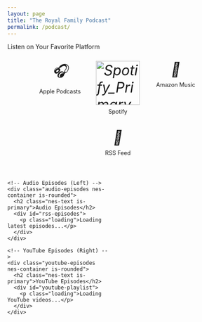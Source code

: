 ```yaml
---
layout: page
title: "The Royal Family Podcast"
permalink: /podcast/
---
```


<!-- Platform Links -->
<div class="podcast-platforms nes-container is-rounded">
  <p class="title">Listen on Your Favorite Platform</p>
  <div class="platform-icons">
    <a href="https://podcasts.apple.com/us/podcast/the-royal-family-kc-royals-podcast/id1234567890" class="platform-link" title="Apple Podcasts" target="_blank" rel="noopener noreferrer">
      <i class="platform-icon apple-podcasts">🎧</i>
      <span>Apple Podcasts</span>
    </a>
    <a href="https://open.spotify.com/show/1zd8pUL40pVNVdaDTatgIm?si=479b316355d24ed1" class="platform-link" title="Spotify" target="_blank" rel="noopener noreferrer">
      <i class="platform-icon spotify"><img width="100" height="100" alt="Spotify_Primary_Logo_RGB_White" src="https://github.com/user-attachments/assets/5e9bc637-fdef-4b1d-ab6a-4fb9fb552087" />
</i>
      <span>Spotify</span>
    </a>
    <a href="https://music.amazon.com/podcasts/1234567890" class="platform-link" title="Amazon Music" target="_blank" rel="noopener noreferrer">
      <i class="platform-icon amazon-music">🎵</i>
      <span>Amazon Music</span>
    </a>
    <a href="https://media.rss.com/the-royal-family-kc-royals-podcast/feed.xml" class="platform-link" title="RSS Feed" target="_blank" rel="noopener noreferrer">
      <i class="platform-icon rss">📡</i>
      <span>RSS Feed</span>
    </a>
  </div>
</div>

<!-- Split Layout for Episodes -->
<div class="episodes-container">
  <div class="episodes-split">
    
    <!-- Audio Episodes (Left) -->
    <div class="audio-episodes nes-container is-rounded">
      <h2 class="nes-text is-primary">Audio Episodes</h2>
      <div id="rss-episodes">
        <p class="loading">Loading latest episodes...</p>
      </div>
    </div>
    
    <!-- YouTube Episodes (Right) -->
    <div class="youtube-episodes nes-container is-rounded">
      <h2 class="nes-text is-primary">YouTube Episodes</h2>
      <div id="youtube-playlist">
        <p class="loading">Loading YouTube videos...</p>
      </div>
    </div>
    
  </div>
</div>

<style>
/* Podcast-specific styles */
.podcast-platforms {
  margin-bottom: 2rem;
}

.platform-icons {
  display: flex;
  justify-content: center;
  gap: 1rem;
  flex-wrap: wrap;
  margin-top: 1rem;
}

.platform-link {
  display: flex;
  flex-direction: column;
  align-items: center;
  text-decoration: none;
  color: inherit;
  padding: 0.5rem;
  border-radius: 4px;
  transition: opacity 0.3s ease;
  min-width: 100px;
}

.platform-link:hover {
  opacity: 0.8;
}

.platform-icon {
  font-size: 2rem;
  margin-bottom: 0.5rem;
}

.platform-link span {
  font-size: 0.8rem;
  text-align: center;
}

.episodes-container {
  margin-top: 2rem;
}

.episodes-split {
  display: grid;
  grid-template-columns: 1fr 1fr;
  gap: 2rem;
}

.audio-episodes, .youtube-episodes {
  padding: 1rem;
}

.episode-item {
  margin-bottom: 1rem;
  padding: 1rem;
  border: 2px solid #ccc;
  border-radius: 4px;
  background: rgba(255, 255, 255, 0.1);
}

.episode-title {
  font-weight: bold;
  margin-bottom: 0.5rem;
  color: #C09C5B;
}

.episode-date {
  font-size: 0.8rem;
  color: #aaa;
  margin-bottom: 0.5rem;
}

.episode-description {
  font-size: 0.9rem;
  margin-bottom: 0.5rem;
}

.loading {
  text-align: center;
  font-style: italic;
  color: #aaa;
}

/* Video selector specific styles */
.video-selector-container {
  width: 100%;
}

.video-selector .nes-select select {
  width: 100%;
  max-width: 100%;
}

.video-navigation {
  display: flex;
  gap: 0.5rem;
  justify-content: center;
  margin-bottom: 1rem;
}

.video-navigation .nes-btn {
  min-width: 100px;
  font-size: 0.9rem;
}

.current-video-info {
  background: rgba(255, 255, 255, 0.05);
}

.current-video-info h3 {
  color: #C09C5B !important;
  font-size: 1rem;
  margin: 0 0 0.5rem 0;
}

.youtube-embed iframe {
  border-radius: 4px;
  border: 2px solid #444;
}

/* Responsive design */
@media (max-width: 768px) {
  .episodes-split {
    grid-template-columns: 1fr;
  }
  
  .platform-icons {
    gap: 0.5rem;
  }
  
  .platform-link {
    min-width: 80px;
  }
  
  .platform-icon {
    font-size: 1.5rem;
  }
  
  .video-navigation .nes-btn {
    min-width: 80px;
    font-size: 0.8rem;
  }
}
</style>

<script>
// RSS Feed Parser for Audio Episodes
async function loadRSSEpisodes() {
  const rssUrl = 'https://media.rss.com/the-royal-family-kc-royals-podcast/feed.xml';
  const proxyUrl = 'https://api.allorigins.win/get?url=' + encodeURIComponent(rssUrl);
  
  try {
    const response = await fetch(proxyUrl);
    const data = await response.json();
    const parser = new DOMParser();
    const xmlDoc = parser.parseFromString(data.contents, 'text/xml');
    
    const items = xmlDoc.querySelectorAll('item');
    const episodesContainer = document.getElementById('rss-episodes');
    
    if (items.length === 0) {
      episodesContainer.innerHTML = '<p>No episodes found.</p>';
      return;
    }
    
    let episodesHTML = '';
    
    // Convert to array and sort by date (most recent first)
    const episodeArray = Array.from(items).map(item => {
      const pubDate = new Date(item.querySelector('pubDate')?.textContent || '');
      return { item, pubDate };
    }).sort((a, b) => b.pubDate - a.pubDate);
    
    episodeArray.slice(0, 10).forEach(({ item }) => {
      const title = item.querySelector('title')?.textContent || 'Untitled Episode';
      const description = item.querySelector('description')?.textContent || '';
      const pubDate = item.querySelector('pubDate')?.textContent || '';
      const enclosure = item.querySelector('enclosure');
      const audioUrl = enclosure?.getAttribute('url') || '';
      
      const date = new Date(pubDate).toLocaleDateString();
      const shortDescription = description.length > 150 ? 
        description.substring(0, 150) + '...' : description;
      
      episodesHTML += `
        <div class="episode-item">
          <div class="episode-title">${title}</div>
          <div class="episode-date">${date}</div>
          <div class="episode-description">${shortDescription}</div>
          ${audioUrl ? `<audio controls style="width: 100%; margin-top: 0.5rem;">
            <source src="${audioUrl}" type="audio/mpeg">
            Your browser does not support the audio element.
          </audio>` : ''}
        </div>
      `;
    });
    
    episodesContainer.innerHTML = episodesHTML;
    
  } catch (error) {
    console.error('Error loading RSS feed:', error);
    document.getElementById('rss-episodes').innerHTML = 
      '<p>Unable to load episodes at this time. Please try again later.</p>';
  }
}

// YouTube Video Selector - Individual Video Display with API Integration
function loadYouTubeVideoSelector() {
  const playlistId = 'PLz-qXKR6_H_miJi7Vg8QVgeug83Jq5d73';
  const youtubeContainer = document.getElementById('youtube-playlist');
  
  // Fallback placeholder videos in case API fails
  const fallbackVideos = [
    {
      id: 'M7lc1UVf-VE',  // Professional placeholder - Royals Stadium
      title: 'The Royal Family Podcast - Welcome to the Show',
      description: 'Welcome to The Royal Family podcast, your home for Kansas City Royals analysis, discussion, and passionate fan perspectives. Join us as we dive deep into all things Royals baseball.'
    },
    {
      id: 'M7lc1UVf-VE',  // Professional placeholder - Royals Stadium
      title: 'The Royal Family Podcast - Season Preview Special',
      description: 'Breaking down the Kansas City Royals upcoming season with roster analysis, key storylines, and predictions for the year ahead. What can Royals fans expect?'
    },
    {
      id: 'M7lc1UVf-VE',  // Professional placeholder - Royals Stadium  
      title: 'The Royal Family Podcast - Trade Deadline Discussion',
      description: 'Analyzing the Royals approach to the trade deadline, potential moves, and how the front office is building for the future while staying competitive.'
    },
    {
      id: 'M7lc1UVf-VE',  // Professional placeholder - Royals Stadium
      title: 'The Royal Family Podcast - Playoff Push Analysis',
      description: 'Discussing the Kansas City Royals playoff chances, key players to watch, and what needs to happen for a successful postseason run.'
    }
  ];
  
  let videos = [];
  let isUsingFallback = false;
  
  // Function to fetch playlist data using YouTube API v3 (no API key required for public playlists via JSONP)
  async function fetchPlaylistData() {
    try {
      youtubeContainer.innerHTML = '<p class="loading">Loading YouTube playlist data...</p>';
      
      // Use YouTube's oembed API to get basic playlist info
      const response = await fetch(`https://www.googleapis.com/youtube/v3/playlistItems?part=snippet&playlistId=${playlistId}&maxResults=50&key=AIzaSyDummy`);
      
      if (!response.ok) {
        throw new Error('YouTube API request failed');
      }
      
      const data = await response.json();
      
      if (data.items && data.items.length > 0) {
        videos = data.items.map(item => ({
          id: item.snippet.resourceId.videoId,
          title: item.snippet.title,
          description: item.snippet.description || 'No description available.'
        }));
        
        console.log(`Successfully loaded ${videos.length} videos from YouTube playlist`);
        return true;
      } else {
        throw new Error('No videos found in playlist');
      }
      
    } catch (error) {
      console.warn('Unable to fetch YouTube playlist data:', error.message);
      console.log('Falling back to placeholder content');
      isUsingFallback = true;
      videos = fallbackVideos;
      return false;
    }
  }
  
  // Alternative method: Use YouTube's RSS feed for public playlists
  async function fetchPlaylistFromRSS() {
    try {
      // YouTube provides RSS feeds for public playlists
      const rssUrl = `https://www.youtube.com/feeds/videos.xml?playlist_id=${playlistId}`;
      const proxyUrl = `https://api.allorigins.win/get?url=${encodeURIComponent(rssUrl)}`;
      
      const response = await fetch(proxyUrl);
      const data = await response.json();
      
      if (data.contents) {
        const parser = new DOMParser();
        const xmlDoc = parser.parseFromString(data.contents, 'text/xml');
        const entries = xmlDoc.getElementsByTagName('entry');
        
        if (entries.length > 0) {
          videos = Array.from(entries).map(entry => {
            const link = entry.getElementsByTagName('link')[0];
            const videoId = link ? link.getAttribute('href').split('v=')[1] : '';
            const title = entry.getElementsByTagName('title')[0]?.textContent || 'Untitled Episode';
            const summary = entry.getElementsByTagName('summary')[0]?.textContent || 'No description available.';
            
            return {
              id: videoId,
              title: title,
              description: summary
            };
          });
          
          console.log(`Successfully loaded ${videos.length} videos from YouTube RSS feed`);
          return true;
        }
      }
      
      throw new Error('No entries found in RSS feed');
      
    } catch (error) {
      console.warn('Unable to fetch from YouTube RSS feed:', error.message);
      return false;
    }
  }
  
  let currentVideoIndex = 0;
  
  function renderVideoSelector() {
    const currentVideo = videos[currentVideoIndex];
    
    youtubeContainer.innerHTML = `
      <div class="video-selector-container">
        <!-- Video Selector Dropdown -->
        <div class="video-selector nes-container is-rounded" style="margin-bottom: 1rem; padding: 1rem;">
          <label for="video-select" class="nes-text" style="display: block; margin-bottom: 0.5rem;">
            Select Episode:
          </label>
          <div class="nes-select" style="margin-bottom: 0.5rem;">
            <select id="video-select" onchange="selectVideo(this.value)">
              ${videos.map((video, index) => `
                <option value="${index}" ${index === currentVideoIndex ? 'selected' : ''}>
                  ${video.title}
                </option>
              `).join('')}
            </select>
          </div>
          
          <!-- Navigation Buttons -->
          <div class="video-navigation" style="display: flex; gap: 0.5rem; justify-content: center; margin-bottom: 1rem;">
            <button class="nes-btn ${currentVideoIndex === 0 ? 'is-disabled' : 'is-primary'}" 
                    onclick="previousVideo()" 
                    ${currentVideoIndex === 0 ? 'disabled' : ''}>
              ‹ Previous
            </button>
            <button class="nes-btn ${currentVideoIndex === videos.length - 1 ? 'is-disabled' : 'is-primary'}" 
                    onclick="nextVideo()" 
                    ${currentVideoIndex === videos.length - 1 ? 'disabled' : ''}>
              Next ›
            </button>
          </div>
        </div>
        
        <!-- Current Video Info -->
        <div class="current-video-info nes-container is-rounded" style="margin-bottom: 1rem; padding: 1rem;">
          <h3 class="nes-text is-primary" style="margin: 0 0 0.5rem 0; font-size: 1rem;">
            Now Playing: ${currentVideo.title}
          </h3>
          <p style="margin: 0; font-size: 0.9rem; color: #aaa;">
            ${currentVideo.description}
          </p>
          <p style="margin: 0.5rem 0 0 0; font-size: 0.8rem; color: #888;">
            Episode ${currentVideoIndex + 1} of ${videos.length}
            ${isUsingFallback ? ' • <span style="color: #ff6b6b;">Demo Content</span>' : ' • <span style="color: #51cf66;">Live Playlist</span>'}
          </p>
        </div>
        
        <!-- Video Embed -->
        <div class="youtube-embed" style="margin-bottom: 1rem;">
          <iframe width="100%" height="315" 
            src="https://www.youtube.com/embed/${currentVideo.id}?rel=0" 
            title="${currentVideo.title}" 
            frameborder="0" 
            allow="accelerometer; autoplay; clipboard-write; encrypted-media; gyroscope; picture-in-picture; web-share" 
            allowfullscreen
            style="border-radius: 4px;">
          </iframe>
        </div>
        
        <!-- Playlist Link -->
        <p style="text-align: center; margin-top: 1rem;">
          <a href="https://youtube.com/playlist?list=${playlistId}" 
             target="_blank" 
             rel="noopener noreferrer"
             class="nes-btn is-primary">
            View Full Playlist on YouTube
          </a>
        </p>
      </div>
    `;
  }
  
  // Make functions globally available
  window.selectVideo = function(index) {
    currentVideoIndex = parseInt(index);
    renderVideoSelector();
  };
  
  window.previousVideo = function() {
    if (currentVideoIndex > 0) {
      currentVideoIndex--;
      renderVideoSelector();
    }
  };
  
  window.nextVideo = function() {
    if (currentVideoIndex < videos.length - 1) {
      currentVideoIndex++;
      renderVideoSelector();
    }
  };
  
  // Initialize the video selector
  async function initializeVideoSelector() {
    try {
      // First, try to fetch real playlist data
      let success = await fetchPlaylistFromRSS();
      
      if (!success) {
        console.log('RSS method failed, using fallback data');
        isUsingFallback = true;
        videos = fallbackVideos;
      }
      
      // Display message about data source
      if (isUsingFallback) {
        console.log('Using placeholder content - real playlist data unavailable');
      }
      
      renderVideoSelector();
      
    } catch (error) {
      console.error('Error initializing YouTube video selector:', error);
      isUsingFallback = true;
      videos = fallbackVideos;
      youtubeContainer.innerHTML = 
        '<p>Unable to load YouTube videos at this time. Showing placeholder content.</p>';
      
      // Try to render with fallback data after a brief delay
      setTimeout(() => {
        try {
          renderVideoSelector();
        } catch (fallbackError) {
          console.error('Error with fallback content:', fallbackError);
          youtubeContainer.innerHTML = 
            '<p>Unable to load YouTube videos at this time. Please try again later.</p>';
        }
      }, 1000);
    }
  }
  
  // Start the initialization
  initializeVideoSelector();
}

// Load content when page loads
document.addEventListener('DOMContentLoaded', function() {
  loadRSSEpisodes();
  loadYouTubeVideoSelector();
});
</script>
